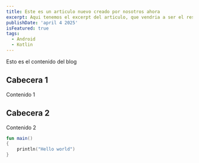 ```yaml
---
title: Este es un articulo nuevo creado por nosotros ahora
excerpt: Aqui tenemos el excerpt del articulo, que vendria a ser el resumen previo a abrirlo otro.
publishDate: 'april 4 2025'
isFeatured: true
tags:
  - Android
  - Kotlin
--- 
```


Esto es el contenido del blog

## Cabecera 1

Contenido 1

## Cabecera 2

Contenido 2

```kotlin
fun main()
{
    println("Hello world")
}
```